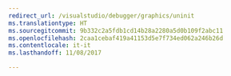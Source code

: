 ```yaml
---
redirect_url: /visualstudio/debugger/graphics/uninit
ms.translationtype: HT
ms.sourcegitcommit: 9b332c2a5fdb1cd14b28a2280a5d0b109f2abc11
ms.openlocfilehash: 2caa1cebaf419a41153d5e7f734ed062a246b26d
ms.contentlocale: it-it
ms.lasthandoff: 11/08/2017

---
```

